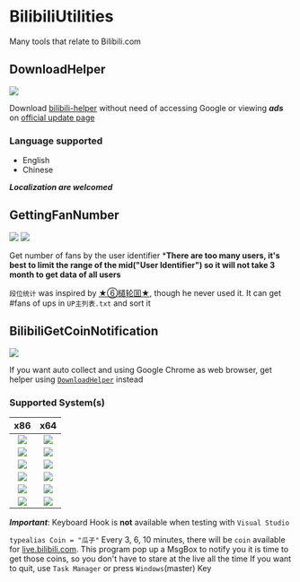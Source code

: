 # BilibiliUtilities
Many tools that relate to Bilibili.com

## DownloadHelper
![](https://img.shields.io/badge/language-Python3-blue.svg)

Download [bilibili-helper](https://github.com/zacyu/bilibili-helper) without need of accessing Google or viewing ***ads*** on [official update page](http://blackbili.nmzh.net/archives/bilibilihelper.html)

### Language supported
- English
- Chinese

***Localization are welcomed***

## GettingFanNumber
![](https://img.shields.io/badge/language-Python3-blue.svg) ![](https://img.shields.io/badge/dependencies-requests-blue.svg)

Get number of fans by the user identifier
***There are too many users, it's best to limit the range of the mid("User Identifier") so it will not take 3 month to get data of all users**

`段位统计` was inspired by [★⑥檤轮囬★](http://space.bilibili.com/295723/#!/index), though he never used it. It can get #fans of ups in `UP主列表.txt` and sort it

## BilibiliGetCoinNotification
![](https://img.shields.io/badge/language-Visual%20Basic-7D43AF.svg)

If you want auto collect and using Google Chrome as web browser, get helper using [`DownloadHelper`](https://github.com/WWITDC/BilibiliUtilities/blob/master/DownloadHelper/HelperDownloader.py) instead

### Supported System(s)
|x86|x64|
|:--:|:--:|
|![](https://img.shields.io/badge/win10-not%20tested-lightgrey.svg)|![](https://img.shields.io/badge/win10-passed-brightgreen.svg)|
|![](https://img.shields.io/badge/win8.1-not%20tested-lightgrey.svg)|![](https://img.shields.io/badge/win8.1-not%20tested-lightgrey.svg)|
|![](https://img.shields.io/badge/win8-not%20tested-lightgrey.svg)|![](https://img.shields.io/badge/win8-not%20tested-lightgrey.svg)|
|![](https://img.shields.io/badge/win7-passed-brightgreen.svg)|![](https://img.shields.io/badge/win7-not%20tested-lightgrey.svg)|
|![](https://img.shields.io/badge/vista-not%20tested-lightgrey.svg)|![](https://img.shields.io/badge/vista-not%20tested-lightgrey.svg)|
|![](https://img.shields.io/badge/xp-not%20tested-lightgrey.svg)|![](https://img.shields.io/badge/xp-not%20tested-lightgrey.svg)|

***Important***: Keyboard Hook is **not** available when testing with `Visual Studio`

`typealias Coin = "瓜子"`
Every 3, 6, 10 minutes, there will be `coin` available for [live.bilibili.com](live.bilibili.com).
This program pop up a MsgBox to notify you it is time to get those coins, so you don't have to stare at the live all the time
If you want to quit, use `Task Manager` or press `Windows`(master) Key
